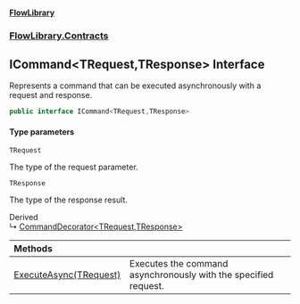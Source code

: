 #### [FlowLibrary](FlowLibrary.md 'FlowLibrary')
### [FlowLibrary.Contracts](FlowLibrary.Contracts.md 'FlowLibrary.Contracts')

## ICommand<TRequest,TResponse> Interface

Represents a command that can be executed asynchronously with a request and response.

```csharp
public interface ICommand<TRequest,TResponse>
```
#### Type parameters

<a name='FlowLibrary.Contracts.ICommand_TRequest,TResponse_.TRequest'></a>

`TRequest`

The type of the request parameter.

<a name='FlowLibrary.Contracts.ICommand_TRequest,TResponse_.TResponse'></a>

`TResponse`

The type of the response result.

Derived  
&#8627; [CommandDecorator&lt;TRequest,TResponse&gt;](CommandDecorator_TRequest,TResponse_.md 'FlowLibrary.Abstractions.CommandDecorator<TRequest,TResponse>')

| Methods | |
| :--- | :--- |
| [ExecuteAsync(TRequest)](ICommand_TRequest,TResponse_.ExecuteAsync.HN46vkQRZPM9T7CK7SPJuA.md 'FlowLibrary.Contracts.ICommand<TRequest,TResponse>.ExecuteAsync(TRequest)') | Executes the command asynchronously with the specified request. |

